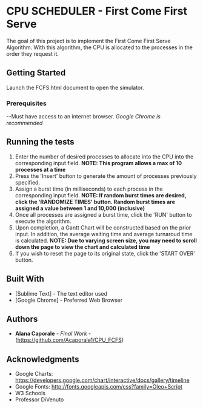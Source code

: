# CPU SCHEDULER - First Come First Serve

The goal of this project is to implement the First Come First Serve Algorithm. With this algorithm, the CPU is allocated to the processes in the order they request it.

## Getting Started

Launch the FCFS.html document to open the simulator.

### Prerequisites

--Must have access to an internet browser.
	*Google Chrome is recommended*


## Running the tests

1. Enter the number of desired processes to allocate into the CPU into the corresponding input field. 
	**NOTE: This program allows a max of 10 processes at a time**
2. Press the 'Insert' button to generate the amount of processes previously specified.
3. Assign a burst time (in milliseconds) to each process in the corresponding input field.
	**NOTE: If random burst times are desired, click the 'RANDOMIZE TIMES' button. Random burst times are assigned a value between 1 and 10,000 (inclusive)**
4. Once all processes are assigned a burst time, click the 'RUN' button to execute the algorithm.
5. Upon completion, a Gantt Chart will be constructed based on the prior input. In addition, the average waiting time and average turnaroud time is calculated.
	**NOTE: Due to varying screen size, you may need to scroll down the page to view the chart and calculated time**
6. If you wish to reset the page to its original state, click the 'START OVER' button.


## Built With

* [Sublime Text] - The text editor used
* [Google Chrome] - Preferred Web Browser


## Authors

* **Alana Caporale** - *Final Work* -(https://github.com/Acaporale1/CPU_FCFS)

## Acknowledgments

* Google Charts: https://developers.google.com/chart/interactive/docs/gallery/timeline
* Google Fonts: http://fonts.googleapis.com/css?family=Oleo+Script
* W3 Schools
* Professor DiVenuto
